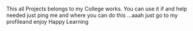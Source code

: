 This all Projects belongs to my College works.
You can use it if and help needed just ping me and where you can do this ...aaah just go to my profileand enjoy 
Happy Learning

